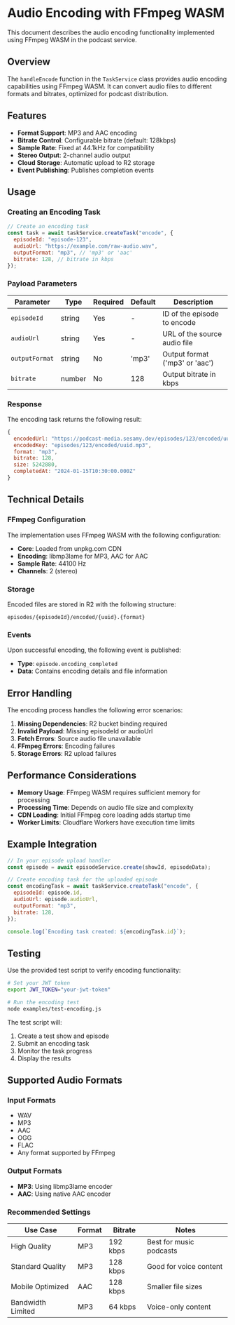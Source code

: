 # Audio Encoding with FFmpeg WASM

This document describes the audio encoding functionality implemented using FFmpeg WASM in the podcast service.

## Overview

The `handleEncode` function in the `TaskService` class provides audio encoding capabilities using FFmpeg WASM. It can convert audio files to different formats and bitrates, optimized for podcast distribution.

## Features

- **Format Support**: MP3 and AAC encoding
- **Bitrate Control**: Configurable bitrate (default: 128kbps)
- **Sample Rate**: Fixed at 44.1kHz for compatibility
- **Stereo Output**: 2-channel audio output
- **Cloud Storage**: Automatic upload to R2 storage
- **Event Publishing**: Publishes completion events

## Usage

### Creating an Encoding Task

```javascript
// Create an encoding task
const task = await taskService.createTask("encode", {
  episodeId: "episode-123",
  audioUrl: "https://example.com/raw-audio.wav",
  outputFormat: "mp3", // 'mp3' or 'aac'
  bitrate: 128, // bitrate in kbps
});
```

### Payload Parameters

| Parameter      | Type   | Required | Default | Description                    |
| -------------- | ------ | -------- | ------- | ------------------------------ |
| `episodeId`    | string | Yes      | -       | ID of the episode to encode    |
| `audioUrl`     | string | Yes      | -       | URL of the source audio file   |
| `outputFormat` | string | No       | 'mp3'   | Output format ('mp3' or 'aac') |
| `bitrate`      | number | No       | 128     | Output bitrate in kbps         |

### Response

The encoding task returns the following result:

```javascript
{
  encodedUrl: "https://podcast-media.sesamy.dev/episodes/123/encoded/uuid.mp3",
  encodedKey: "episodes/123/encoded/uuid.mp3",
  format: "mp3",
  bitrate: 128,
  size: 5242880,
  completedAt: "2024-01-15T10:30:00.000Z"
}
```

## Technical Details

### FFmpeg Configuration

The implementation uses FFmpeg WASM with the following configuration:

- **Core**: Loaded from unpkg.com CDN
- **Encoding**: libmp3lame for MP3, AAC for AAC
- **Sample Rate**: 44100 Hz
- **Channels**: 2 (stereo)

### Storage

Encoded files are stored in R2 with the following structure:

```
episodes/{episodeId}/encoded/{uuid}.{format}
```

### Events

Upon successful encoding, the following event is published:

- **Type**: `episode.encoding_completed`
- **Data**: Contains encoding details and file information

## Error Handling

The encoding process handles the following error scenarios:

1. **Missing Dependencies**: R2 bucket binding required
2. **Invalid Payload**: Missing episodeId or audioUrl
3. **Fetch Errors**: Source audio file unavailable
4. **FFmpeg Errors**: Encoding failures
5. **Storage Errors**: R2 upload failures

## Performance Considerations

- **Memory Usage**: FFmpeg WASM requires sufficient memory for processing
- **Processing Time**: Depends on audio file size and complexity
- **CDN Loading**: Initial FFmpeg core loading adds startup time
- **Worker Limits**: Cloudflare Workers have execution time limits

## Example Integration

```javascript
// In your episode upload handler
const episode = await episodeService.create(showId, episodeData);

// Create encoding task for the uploaded episode
const encodingTask = await taskService.createTask("encode", {
  episodeId: episode.id,
  audioUrl: episode.audioUrl,
  outputFormat: "mp3",
  bitrate: 128,
});

console.log(`Encoding task created: ${encodingTask.id}`);
```

## Testing

Use the provided test script to verify encoding functionality:

```bash
# Set your JWT token
export JWT_TOKEN="your-jwt-token"

# Run the encoding test
node examples/test-encoding.js
```

The test script will:

1. Create a test show and episode
2. Submit an encoding task
3. Monitor the task progress
4. Display the results

## Supported Audio Formats

### Input Formats

- WAV
- MP3
- AAC
- OGG
- FLAC
- Any format supported by FFmpeg

### Output Formats

- **MP3**: Using libmp3lame encoder
- **AAC**: Using native AAC encoder

### Recommended Settings

| Use Case          | Format | Bitrate  | Notes                   |
| ----------------- | ------ | -------- | ----------------------- |
| High Quality      | MP3    | 192 kbps | Best for music podcasts |
| Standard Quality  | MP3    | 128 kbps | Good for voice content  |
| Mobile Optimized  | AAC    | 128 kbps | Smaller file sizes      |
| Bandwidth Limited | MP3    | 64 kbps  | Voice-only content      |
